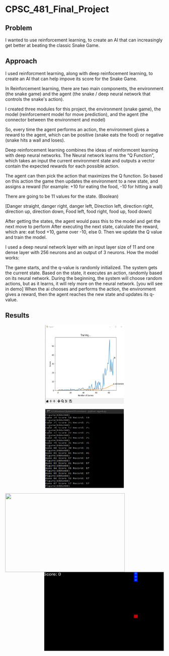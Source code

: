 # CPSC_481_Final_Project

## Problem

I wanted to use reinforcement learning, to create an AI that can increasingly get better at beating the classic Snake Game.

## Approach

I used reinforcment learning, along with deep reinfocement learning, to create an AI that can help impove its score for the Snake Game.

In Reinforcement learning, there are two main components, the environment (the snake game) and the agent (the snake / deep neural network that controls the snake's action).

I created three modules for this project, the environment (snake game), the model (reinforcement model for move prediction), and the agent (the connector between the environment and model)

So, every time the agent performs an action, the environment gives a reward to the agent, which can be positive (snake eats the food) or negative (snake hits a wall and loses).

Deep reinforcement learning combines the ideas of reinformcent learning with deep neural networks.
The Neural network learns the “Q Function”, which takes an input the current environment state and outputs a vector contain the expected rewards for each possible action. 

The agent can then pick the action that maximizes the Q function. So based on this action the game then updates the environment to a new state, and assigns a reward (for example: +10 for eating the food, -10 for hitting a wall)

There are going to be 11 values for the state. (Boolean)

[Danger straight, danger right, danger left,
Direction left, direction right, direction up, direction down,
Food left, food right, food up, food down]

After getting the states, the agent would pass this to the model and get the next move to perform
After executing the next state, calculate the reward, which are: eat food +10, game over -10, else 0.
Then we update the Q value and train the model.

I used a deep neural network layer with an input layer size of 11 and one dense layer with 256 neurons and an output of 3 neurons.
How the model works:

The game starts, and the q-value is randomly initialized.
The system gets the current state.
Based on the state, it executes an action, randomly based on its neural network. During the beginning, the system will choose random actions, but as it learns, it will rely more on the neural network. [you will see in demo]
When the ai chooses and performs the action, the environment gives a reward, then the agent reaches the new state and updates its q-value.

## Results

<p align="center">
<img src="https://github.com/le11evan/CPSC_481_Final_Project/blob/main/graph results.png" width="250" height="250" />
 </p>
 
<p align="center">
<img src="https://github.com/le11evan/CPSC_481_Final_Project/blob/main/results.png" width="250" height="250" />
 </p>

<p>
<img src="https://github.com/le11evan/CPSC_481_Final_Project/blob/main/intial game gif.gif" width=380px height=250px align='left'>
<img src="https://github.com/le11evan/CPSC_481_Final_Project/blob/main/after 80 games gif.gif" width=380px height=250px align='right'>
<br><br><br><br><br><br><br><br><br><br><br>
<p style="font-size:25px">
<pre>              <b> Intial Results</b>                                              <b>After about 80 Games</b></pre>
</p>
